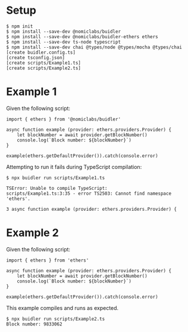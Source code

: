 # Setup
```
$ npm init
$ npm install --save-dev @nomiclabs/buidler
$ npm install --save-dev @nomiclabs/buidler-ethers ethers
$ npm install --save-dev ts-node typescript
$ npm install --save-dev chai @types/node @types/mocha @types/chai
[create buidler.config.ts]
[create tsconfig.json]
[create scripts/Example1.ts]
[create scripts/Example2.ts]
```

# Example 1
Given the following script:
```
import { ethers } from '@nomiclabs/buidler'

async function example (provider: ethers.providers.Provider) {
    let blockNumber = await provider.getBlockNumber()
    console.log(`Block number: ${blockNumber}`)
}

example(ethers.getDefaultProvider()).catch(console.error)
```

Attempting to run it fails during TypeScript compilation:

`$ npx buidler run scripts/Example1.ts`

```
TSError: Unable to compile TypeScript:
scripts/Example1.ts:3:35 - error TS2503: Cannot find namespace 'ethers'.

3 async function example (provider: ethers.providers.Provider) {
```


# Example 2
Given the following script:
```
import { ethers } from 'ethers'

async function example (provider: ethers.providers.Provider) {
    let blockNumber = await provider.getBlockNumber()
    console.log(`Block number: ${blockNumber}`)
}

example(ethers.getDefaultProvider()).catch(console.error)
```

This example compiles and runs as expected.

```
$ npx buidler run scripts/Example2.ts
Block number: 9833062
```